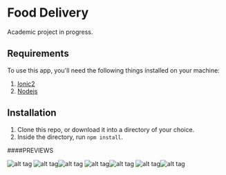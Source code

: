 # Food Delivery

Academic project in progress.

## Requirements
To use this app, you'll need the following things installed on your machine:

1. [Ionic2](http://ionicframework.com/docs/v2/getting-started/installation/)
2. [Nodejs](http://nodejs.org)

## Installation
1. Clone this repo, or download it into a directory of your choice.
2. Inside the directory, run ```npm install```.

####PREVIEWS

![alt tag](http://i.imgur.com/Tqj9LTj.png)
![alt tag](http://i.imgur.com/OaekLod.png)![alt tag](http://i.imgur.com/J9qiidN.png)
![alt tag](http://i.imgur.com/1NAtyih.png)![alt tag](http://i.imgur.com/4QzGtC5.png)
![alt tag](http://i.imgur.com/7R1EipH.png)![alt tag](http://i.imgur.com/5QuzmYT.png)
